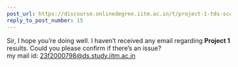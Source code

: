 ```yaml
---
post_url: https://discourse.onlinedegree.iitm.ac.in/t/project-1-tds-score-not-showing-i/168916/17
reply_to_post_number: 15
---
```

Sir, I hope you’re doing well. I haven’t received any email regarding **Project 1** results. Could you please confirm if there’s an issue?  
my mail id: 23f2000798@ds.study.iitm.ac.in